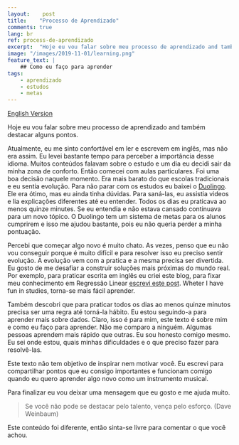 ```yaml
---
layout:    post
title:    "Processo de Aprendizado"
comments: true
lang: br
ref: process-de-aprendizado
excerpt:  "Hoje eu vou falar sobre meu processo de aprendizado and também destacar alguns pontos."
image: "/images/2019-11-01/learning.png"
feature_text: |
    ## Como eu faço para aprender
tags:
    - aprendizado
    - estudos
    - metas
---
```


[English Version]({{site.url}}/2019/11/01/learning-process)

Hoje eu vou falar sobre meu processo de aprendizado and também destacar alguns pontos.

Atualmente, eu me sinto confortável em ler e escrevem em inglês, mas não era assim. Eu levei bastante tempo para perceber a importância desse idioma. Muitos conteúdos falavam sobre o estudo e um dia eu decidi sair da minha zona de conforto. Então comecei com aulas particulares. Foi uma boa decisão naquele momento. Era mais barato do que escolas tradicionais e eu sentia evolução. Para não parar com os estudos eu baixei o [Duolingo](http://duolingo.com). Ele era ótimo, mas eu ainda tinha dúvidas. Para saná-las, eu assistia videos e lia explicações diferentes até eu entender. Todos os dias eu praticava ao menos quinze minutes. Se eu entendia e não estava cansado continuava para um novo tópico. O Duolingo tem um sistema de metas para os alunos cumprirem e isso me ajudou bastante, pois eu não queria perder a minha pontuação.
 
Percebi que começar algo novo é muito chato. As vezes, penso que eu não vou conseguir porque é muito difícil e para resolver isso eu preciso sentir evolução. A evolução vem com a pratica e a mesma precisa ser divertida. Eu gosto de me desafiar a construir soluções mais próximas do mundo real. Por exemplo, para praticar escrita em inglês eu criei este blog, para fixar meu conhecimento em Regressão Linear [escrevi este post]({{site.url}}/2019/10/14/regressao-linear-simples). Wheter I have fun in studies, torna-se mais fácil aprender.

Também descobri que para praticar todos os dias ao menos quinze minutos precisa ser uma regra até torná-la hábito. Eu estou seguindo-a para aprender mais sobre dados. Claro, isso é para mim, este texto é sobre mim e como eu faço para aprender. Não me comparo a ninguém. Algumas pessoas aprendem mais rápido que outras. Eu sou honesto comigo mesmo. Eu sei onde estou, quais minhas dificuldades e o que preciso fazer para resolvê-las.

Este texto não tem objetivo de inspirar nem motivar você. Eu escrevi para compartilhar pontos que eu consigo importantes e funcionam comigo quando eu quero aprender algo novo como um instrumento musical.

Para finalizar eu vou deixar uma mensagem que eu gosto e me ajuda muito.

> Se você não pode se destacar pelo talento, vença pelo esforço. (Dave Weinbaum)

Este conteúdo foi diferente, então sinta-se livre para comentar o que você achou.
